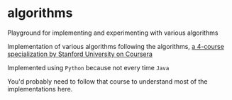 # algorithms
Playground for implementing and experimenting with various algorithms

Implementation of various algorithms following the algorithms, [a 4-course specialization by Stanford University on Coursera](https://www.coursera.org/specializations/algorithms)

Implemented using `Python` because not every time `Java`

You'd probably need to follow that course to understand most of the implementations here.
